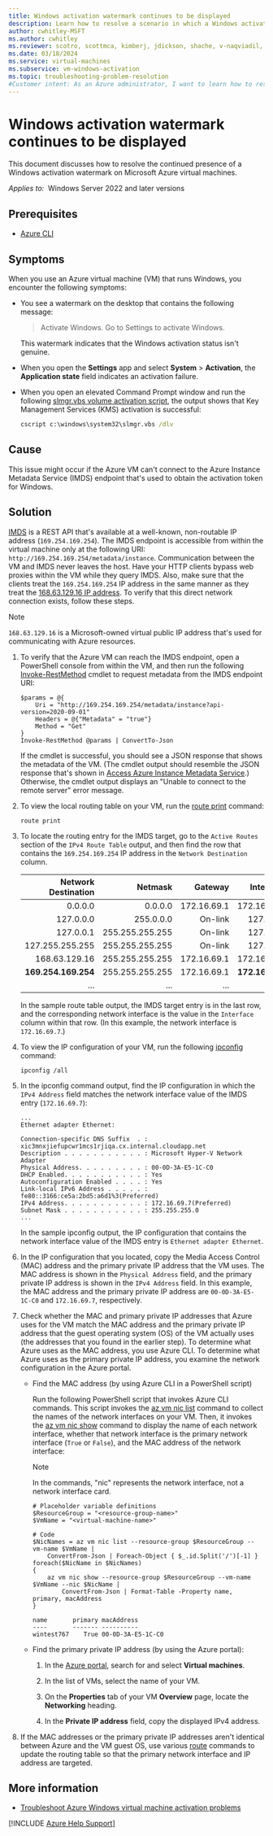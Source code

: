```yaml
---
title: Windows activation watermark continues to be displayed
description: Learn how to resolve a scenario in which a Windows activation watermark continues to be displayed on Azure virtual machines.
author: cwhitley-MSFT
ms.author: cwhitley
ms.reviewer: scotro, scottmca, kimberj, jdickson, shache, v-naqviadil, v-leedennis
ms.date: 03/18/2024
ms.service: virtual-machines
ms.subservice: vm-windows-activation
ms.topic: troubleshooting-problem-resolution
#Customer intent: As an Azure administrator, I want to learn how to resolve the appearance of an "Activate Windows" watermark so that I can successfully use Windows on my Azure virtual machine.
---
```

# Windows activation watermark continues to be displayed

This document discusses how to resolve the continued presence of a Windows activation watermark on Microsoft Azure virtual machines.

*Applies to:*&nbsp; Windows Server 2022 and later versions

## Prerequisites

- [Azure CLI](/cli/azure/install-azure-cli-windows)

## Symptoms

When you use an Azure virtual machine (VM) that runs Windows, you encounter the following symptoms:

- You see a watermark on the desktop that contains the following message:

  > Activate Windows. Go to Settings to activate Windows.

  This watermark indicates that the Windows activation status isn't genuine.

- When you open the **Settings** app and select **System** > **Activation**, the **Application state** field indicates an activation failure.

- When you open an elevated Command Prompt window and run the following [slmgr.vbs volume activation script](/windows-server/get-started/activation-slmgr-vbs-options), the output shows that Key Management Services (KMS) activation is successful:

  ```cmd
  cscript c:\windows\system32\slmgr.vbs /dlv
  ```

## Cause

This issue might occur if the Azure VM can't connect to the Azure Instance Metadata Service (IMDS) endpoint that's used to obtain the activation token for Windows.

## Solution

[IMDS](/azure/virtual-machines/instance-metadata-service) is a REST API that's available at a well-known, non-routable IP address (`169.254.169.254`). The IMDS endpoint is accessible from within the virtual machine only at the following URI: `http://169.254.169.254/metadata/instance`. Communication between the VM and IMDS never leaves the host. Have your HTTP clients bypass web proxies within the VM while they query IMDS. Also, make sure that the clients treat the `169.254.169.254` IP address in the same manner as they treat the [168.63.129.16 IP address](/azure/virtual-network/what-is-ip-address-168-63-129-16). To verify that this direct network connection exists, follow these steps.

> [!NOTE]
> `168.63.129.16` is a Microsoft-owned virtual public IP address that's used for communicating with Azure resources.

1. To verify that the Azure VM can reach the IMDS endpoint, open a PowerShell console from within the VM, and then run the following [Invoke-RestMethod](/powershell/module/microsoft.powershell.utility/invoke-restmethod) cmdlet to request metadata from the IMDS endpoint URI:

   ```powershell-interactive
   $params = @{
       Uri = "http://169.254.169.254/metadata/instance?api-version=2020-09-01"
       Headers = @{"Metadata" = "true"}
       Method = "Get"
   }
   Invoke-RestMethod @params | ConvertTo-Json
   ```

   If the cmdlet is successful, you should see a JSON response that shows the metadata of the VM. (The cmdlet output should resemble the JSON response that's shown in [Access Azure Instance Metadata Service](/azure/virtual-machines/instance-metadata-service#access-azure-instance-metadata-service).) Otherwise, the cmdlet output displays an "Unable to connect to the remote server" error message.

1. To view the local routing table on your VM, run the [route print][route-command] command:

   ```powershell-interactive
   route print
   ```

1. To locate the routing entry for the IMDS target, go to the `Active Routes` section of the `IPv4 Route Table` output, and then find the row that contains the `169.254.169.254` IP address in the `Network Destination` column.

   | Network Destination | Netmask         | Gateway     | Interface       | Metric |
   |--------------------:|----------------:|------------:|----------------:|-------:|
   | 0.0.0.0             | 0.0.0.0         | 172.16.69.1 | 172.16.69.7     | 10     |
   | 127.0.0.0           | 255.0.0.0       | On-link     | 127.0.0.1       | 331    |
   | 127.0.0.1           | 255.255.255.255 | On-link     | 127.0.0.1       | 331    |
   | 127.255.255.255     | 255.255.255.255 | On-link     | 127.0.0.1       | 331    |
   | 168.63.129.16       | 255.255.255.255 | 172.16.69.1 | 172.16.69.7     | 11     |
   | **169.254.169.254** | 255.255.255.255 | 172.16.69.1 | **172.16.69.7** | 11     |
   | ...                 | ...             | ...         | ...             | ...    |

   In the sample route table output, the IMDS target entry is in the last row, and the corresponding network interface is the value in the `Interface` column within that row. (In this example, the network interface is `172.16.69.7`.)

1. To view the IP configuration of your VM, run the following [ipconfig](/windows-server/administration/windows-commands/ipconfig) command:

     ```powershell-interactive
     ipconfig /all
     ```

1. In the ipconfig command output, find the IP configuration in which the `IPv4 Address` field matches the network interface value of the IMDS entry (`172.16.69.7`):

     ```output
     ...
     Ethernet adapter Ethernet:

     Connection-specific DNS Suffix  . : xic3mnxjiefupcwr1mcs1rjiqa.cx.internal.cloudapp.net
     Description . . . . . . . . . . . : Microsoft Hyper-V Network Adapter
     Physical Address. . . . . . . . . : 00-0D-3A-E5-1C-C0
     DHCP Enabled. . . . . . . . . . . : Yes
     Autoconfiguration Enabled . . . . : Yes
     Link-local IPv6 Address . . . . . : fe80::3166:ce5a:2bd5:a6d1%3(Preferred)
     IPv4 Address. . . . . . . . . . . : 172.16.69.7(Preferred)
     Subnet Mask . . . . . . . . . . . : 255.255.255.0
     ...
     ```

   In the sample ipconfig output, the IP configuration that contains the network interface value of the IMDS entry is `Ethernet adapter Ethernet`.

1. In the IP configuration that you located, copy the Media Access Control (MAC) address and the primary private IP address that the VM uses. The MAC address is shown in the `Physical Address` field, and the primary private IP address is shown in the `IPv4 Address` field. In this example, the MAC address and the primary private IP address are `00-0D-3A-E5-1C-C0` and `172.16.69.7`, respectively.

1. Check whether the MAC and primary private IP addresses that Azure uses for the VM match the MAC address and the primary private IP address that the guest operating system (OS) of the VM actually uses (the addresses that you found in the earlier step). To determine what Azure uses as the MAC address, you use Azure CLI. To determine what Azure uses as the primary private IP address, you examine the network configuration in the Azure portal.

   - Find the MAC address (by using Azure CLI in a PowerShell script)

     Run the following PowerShell script that invokes Azure CLI commands. This script invokes the [az vm nic list](/cli/azure/vm/nic#az-vm-nic-list) command to collect the names of the network interfaces on your VM. Then, it invokes the [az vm nic show](/cli/azure/vm/nic#az-vm-nic-show) command to display the name of each network interface, whether that network interface is the primary network interface (`True` or `False`), and the MAC address of the network interface:

     > [!NOTE]
     > In the commands, "nic" represents the network interface, not a network interface card.

     ```powershell-interactive
     # Placeholder variable definitions
     $ResourceGroup = "<resource-group-name>"
     $VmName = "<virtual-machine-name>"

     # Code
     $NicNames = az vm nic list --resource-group $ResourceGroup --vm-name $VmName |
         ConvertFrom-Json | Foreach-Object { $_.id.Split('/')[-1] }
     foreach($NicName in $NicNames)
     {
         az vm nic show --resource-group $ResourceGroup --vm-name $VmName --nic $NicName |
             ConvertFrom-Json | Format-Table -Property name, primary, macAddress
     }
     ```

     ```output
     name       primary macAddress
     ----       ------- ----------
     wintest767    True 00-0D-3A-E5-1C-C0
     ```

   - Find the primary private IP address (by using the Azure portal):

     1. In the [Azure portal](https://portal.azure.com), search for and select **Virtual machines**.

     1. In the list of VMs, select the name of your VM.

     1. On the **Properties** tab of your VM **Overview** page, locate the **Networking** heading.

     1. In the **Private IP address** field, copy the displayed IPv4 address.

1. If the MAC addresses or the primary private IP addresses aren't identical between Azure and the VM guest OS, use various [route][route-command] commands to update the routing table so that the primary network interface and IP address are targeted.

## More information

- [Troubleshoot Azure Windows virtual machine activation problems](./troubleshoot-activation-problems.md)

[!INCLUDE [Azure Help Support](../../../includes/azure-help-support.md)]

[route-command]: /windows-server/administration/windows-commands/route_ws2008
